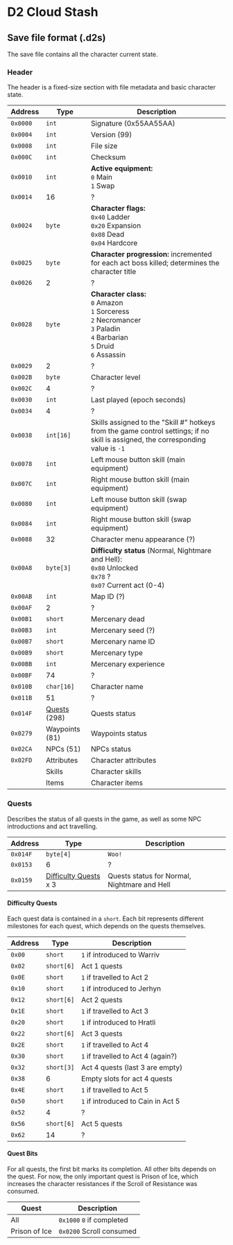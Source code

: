 # D2 Cloud Stash

## Save file format (.d2s)

The save file contains all the character current state.

### Header

The header is a fixed-size section with file metadata and basic character state.

| Address  | Type                    | Description                                                                                                                                     |
|----------|-------------------------|-------------------------------------------------------------------------------------------------------------------------------------------------|
| `0x0000` | `int`                   | Signature (0x55AA55AA)                                                                                                                          | 
| `0x0004` | `int`                   | Version (99)                                                                                                                                    | 
| `0x0008` | `int`                   | File size                                                                                                                                       | 
| `0x000C` | `int`                   | Checksum                                                                                                                                        | 
| `0x0010` | `int`                   | **Active equipment:**<br/>`0` Main<br/>`1` Swap                                                                                                 |
| `0x0014` | 16                      | ?                                                                                                                                               |
| `0x0024` | `byte`                  | **Character flags:**<br/>`0x40` Ladder<br/>`0x20` Expansion<br/>`0x08` Dead<br/>`0x04` Hardcore                                                 | 
| `0x0025` | `byte`                  | **Character progression:** incremented for each act boss killed; determines the character title                                                 |
| `0x0026` | 2                       | ?                                                                                                                                               |                                                                                                                                                              
| `0x0028` | `byte`                  | **Character class:**<br/>`0` Amazon<br/>`1` Sorceress<br/>`2` Necromancer<br/>`3` Paladin<br/>`4` Barbarian<br/>`5` Druid<br/>`6` Assassin<br/> |
| `0x0029` | 2                       | ?                                                                                                                                               |                                                                                                                                                              
| `0x002B` | `byte`                  | Character level                                                                                                                                 |
| `0x002C` | 4                       | ?                                                                                                                                               | 
| `0x0030` | `int`                   | Last played (epoch seconds)                                                                                                                     | 
| `0x0034` | 4                       | ?                                                                                                                                               | 
| `0x0038` | `int[16]`               | Skills assigned to the "Skill #" hotkeys from the game control settings; if no skill is assigned, the corresponding value is `-1`               | 
| `0x0078` | `int`                   | Left mouse button skill (main equipment)                                                                                                        | 
| `0x007C` | `int`                   | Right mouse button skill (main equipment)                                                                                                       | 
| `0x0080` | `int`                   | Left mouse button skill (swap equipment)                                                                                                        | 
| `0x0084` | `int`                   | Right mouse button skill (swap equipment)                                                                                                       | 
| `0x0088` | 32                      | Character menu appearance (?)                                                                                                                   |
| `0x00A8` | `byte[3]`               | **Difficulty status** (Normal, Nightmare and Hell):<br/>`0x80` Unlocked<br/>`0x78` ?<br/>`0x07` Current act (0-4)                               |
| `0x00AB` | `int`                   | Map ID (?)                                                                                                                                      |
| `0x00AF` | 2                       | ?                                                                                                                                               |
| `0x00B1` | `short`                 | Mercenary dead                                                                                                                                  |
| `0x00B3` | `int`                   | Mercenary seed (?)                                                                                                                              |
| `0x00B7` | `short`                 | Mercenary name ID                                                                                                                               |
| `0x00B9` | `short`                 | Mercenary type                                                                                                                                  |
| `0x00BB` | `int`                   | Mercenary experience                                                                                                                            |
| `0x00BF` | 74                      | ?                                                                                                                                               |
| `0x010B` | `char[16]`              | Character name                                                                                                                                  |
| `0x011B` | 51                      | ?                                                                                                                                               |
| `0x014F` | [Quests](#quests) (298) | Quests status                                                                                                                                   |
| `0x0279` | Waypoints (81)          | Waypoints status                                                                                                                                |
| `0x02CA` | NPCs (51)               | NPCs status                                                                                                                                     |
| `0x02FD` | Attributes              | Character attributes                                                                                                                            |
|          | Skills                  | Character skills                                                                                                                                |
|          | Items                   | Character items                                                                                                                                 |

### Quests

Describes the status of all quests in the game, as well as some NPC introductions and act travelling.

| Address  | Type                                        | Description                                  |
|----------|---------------------------------------------|----------------------------------------------|
| `0x014F` | `byte[4]`                                   | `Woo!`                                       |
| `0x0153` | 6                                           | ?                                            |
| `0x0159` | [Difficulty Quests](#difficulty-quests) x 3 | Quests status for Normal, Nightmare and Hell |

#### Difficulty Quests

Each quest data is contained in a `short`. Each bit represents different milestones for each quest, which depends on the
quests themselves.

| Address | Type       | Description                        |
|---------|------------|------------------------------------|
| `0x00`  | `short`    | `1` if introduced to Warriv        |
| `0x02`  | `short[6]` | Act 1 quests                       |
| `0x0E`  | `short`    | `1` if travelled to Act 2          |
| `0x10`  | `short`    | `1` if introduced to Jerhyn        |
| `0x12`  | `short[6]` | Act 2 quests                       |
| `0x1E`  | `short`    | `1` if travelled to Act 3          |
| `0x20`  | `short`    | `1` if introduced to Hratli        |
| `0x22`  | `short[6]` | Act 3 quests                       |
| `0x2E`  | `short`    | `1` if travelled to Act 4          |
| `0x30`  | `short`    | `1` if travelled to Act 4 (again?) |
| `0x32`  | `short[3]` | Act 4 quests (last 3 are empty)    |
| `0x38`  | 6          | Empty slots for act 4 quests       |
| `0x4E`  | `short`    | `1` if travelled to Act 5          |
| `0x50`  | `short`    | `1` if introduced to Cain in Act 5 |
| `0x52`  | 4          | ?                                  |
| `0x56`  | `short[6]` | Act 5 quests                       |
| `0x62`  | 14         | ?                                  |

#### Quest Bits

For all quests, the first bit marks its completion. All other bits depends on the quest. For now, the only important
quest is Prison of Ice, which increases the character resistances if the Scroll of Resistance was consumed.

| Quest         | Description               |
|---------------|---------------------------|
| All           | `0x1000` `0` if completed |
| Prison of Ice | `0x0200` Scroll consumed  |
